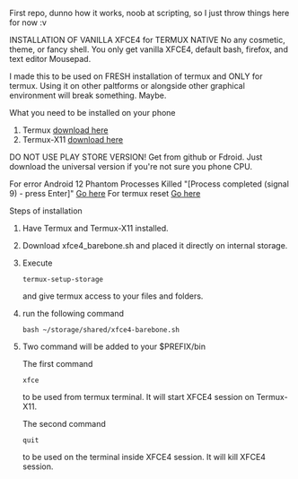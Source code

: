First repo, dunno how it works, noob at scripting, so I just throw things here for now :v 

INSTALLATION OF VANILLA XFCE4 for TERMUX NATIVE
No any cosmetic, theme, or fancy shell. You only get vanilla XFCE4, default bash, firefox, and text editor Mousepad.

I made this to be used on FRESH installation of termux and ONLY for termux. 
Using it on other paltforms or alongside other graphical environment will break something. Maybe.

What you need to be installed on your phone
1. Termux [download here](https://github.com/termux/termux-app/releases/tag/v0.118.1)
2. Termux-X11 [download here](https://github.com/termux/termux-x11/releases/tag/nightly)

DO NOT USE PLAY STORE VERSION! Get from github or Fdroid. Just download the universal version if you're not sure you phone CPU.

For error  Android 12 Phantom Processes Killed "[Process completed (signal 9) - press Enter]" [Go here](https://github.com/termux/termux-app/issues/2366)
For termux reset [Go here](https://github.com/termux/termux-app/issues/3643)

Steps of installation

1. Have Termux and Termux-X11 installed.
2. Download xfce4_barebone.sh and placed it directly on internal storage.
3. Execute
   ```
   termux-setup-storage
   ```
   and give termux access to your files and folders.
4. run the following command
   ```
   bash ~/storage/shared/xfce4-barebone.sh
   ```
5.  Two command will be added to your $PREFIX/bin

    The first command
    ```
    xfce
    ```
    to be used from termux terminal. It will start XFCE4 session on Termux-X11.

    The second command
    ```
    quit
    ```
    to be used on the terminal inside XFCE4 session. It will kill XFCE4 session.
    
